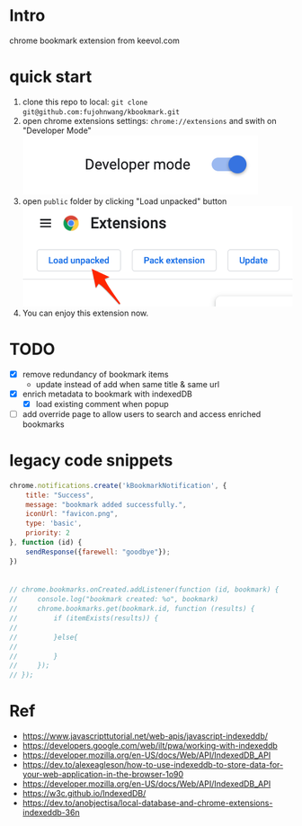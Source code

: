 # Intro

chrome bookmark extension from keevol.com

# quick start

1. clone this repo to local: `git clone git@github.com:fujohnwang/kbookmark.git`
2. open chrome extensions settings: `chrome://extensions` and swith on "Developer Mode" 
![](images/63621646919261_.pic.jpg)
3. open `public` folder by clicking "Load unpacked" button 
![](images/63631646919286_.pic.jpg)
4. You can enjoy this extension now.


# TODO

- [X] remove redundancy of bookmark items
    - update instead of add when same title & same url
- [X] enrich metadata to bookmark with indexedDB
  - [X] load existing comment when popup
- [ ] add override page to allow users to search and access enriched bookmarks

# legacy code snippets

```js
chrome.notifications.create('kBookmarkNotification', {
    title: "Success",
    message: "bookmark added successfully.",
    iconUrl: "favicon.png",
    type: 'basic',
    priority: 2
}, function (id) {
    sendResponse({farewell: "goodbye"});
})


// chrome.bookmarks.onCreated.addListener(function (id, bookmark) {
//     console.log("bookmark created: %o", bookmark)
//     chrome.bookmarks.get(bookmark.id, function (results) {
//         if (itemExists(results)) {
//
//         }else{
//
//         }
//     });
// });
```



# Ref

- https://www.javascripttutorial.net/web-apis/javascript-indexeddb/
- https://developers.google.com/web/ilt/pwa/working-with-indexeddb
- https://developer.mozilla.org/en-US/docs/Web/API/IndexedDB_API
- https://dev.to/alexeagleson/how-to-use-indexeddb-to-store-data-for-your-web-application-in-the-browser-1o90
- https://developer.mozilla.org/en-US/docs/Web/API/IndexedDB_API
- https://w3c.github.io/IndexedDB/
- https://dev.to/anobjectisa/local-database-and-chrome-extensions-indexeddb-36n